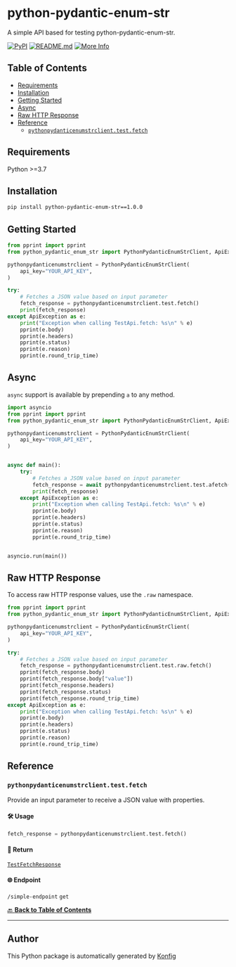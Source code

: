 # python-pydantic-enum-str<a id="python-pydantic-enum-str"></a>

A simple API based for testing python-pydantic-enum-str.


[![PyPI](https://img.shields.io/badge/PyPI-v1.0.0-blue)](https://pypi.org/project/python-pydantic-enum-str/1.0.0)
[![README.md](https://img.shields.io/badge/README-Click%20Here-green)](https://github.com/konfig-dev/konfig/tree/main/python#readme)
[![More Info](https://img.shields.io/badge/More%20Info-Click%20Here-orange)](http://example.com/support)

## Table of Contents<a id="table-of-contents"></a>

<!-- toc -->

- [Requirements](#requirements)
- [Installation](#installation)
- [Getting Started](#getting-started)
- [Async](#async)
- [Raw HTTP Response](#raw-http-response)
- [Reference](#reference)
  * [`pythonpydanticenumstrclient.test.fetch`](#pythonpydanticenumstrclienttestfetch)

<!-- tocstop -->

## Requirements<a id="requirements"></a>

Python >=3.7

## Installation<a id="installation"></a>

```sh
pip install python-pydantic-enum-str==1.0.0
```

## Getting Started<a id="getting-started"></a>

```python
from pprint import pprint
from python_pydantic_enum_str import PythonPydanticEnumStrClient, ApiException

pythonpydanticenumstrclient = PythonPydanticEnumStrClient(
    api_key="YOUR_API_KEY",
)

try:
    # Fetches a JSON value based on input parameter
    fetch_response = pythonpydanticenumstrclient.test.fetch()
    print(fetch_response)
except ApiException as e:
    print("Exception when calling TestApi.fetch: %s\n" % e)
    pprint(e.body)
    pprint(e.headers)
    pprint(e.status)
    pprint(e.reason)
    pprint(e.round_trip_time)
```

## Async<a id="async"></a>

`async` support is available by prepending `a` to any method.

```python
import asyncio
from pprint import pprint
from python_pydantic_enum_str import PythonPydanticEnumStrClient, ApiException

pythonpydanticenumstrclient = PythonPydanticEnumStrClient(
    api_key="YOUR_API_KEY",
)


async def main():
    try:
        # Fetches a JSON value based on input parameter
        fetch_response = await pythonpydanticenumstrclient.test.afetch()
        print(fetch_response)
    except ApiException as e:
        print("Exception when calling TestApi.fetch: %s\n" % e)
        pprint(e.body)
        pprint(e.headers)
        pprint(e.status)
        pprint(e.reason)
        pprint(e.round_trip_time)


asyncio.run(main())
```

## Raw HTTP Response<a id="raw-http-response"></a>

To access raw HTTP response values, use the `.raw` namespace.

```python
from pprint import pprint
from python_pydantic_enum_str import PythonPydanticEnumStrClient, ApiException

pythonpydanticenumstrclient = PythonPydanticEnumStrClient(
    api_key="YOUR_API_KEY",
)

try:
    # Fetches a JSON value based on input parameter
    fetch_response = pythonpydanticenumstrclient.test.raw.fetch()
    pprint(fetch_response.body)
    pprint(fetch_response.body["value"])
    pprint(fetch_response.headers)
    pprint(fetch_response.status)
    pprint(fetch_response.round_trip_time)
except ApiException as e:
    print("Exception when calling TestApi.fetch: %s\n" % e)
    pprint(e.body)
    pprint(e.headers)
    pprint(e.status)
    pprint(e.reason)
    pprint(e.round_trip_time)
```


## Reference<a id="reference"></a>
### `pythonpydanticenumstrclient.test.fetch`<a id="pythonpydanticenumstrclienttestfetch"></a>

Provide an input parameter to receive a JSON value with properties.

#### 🛠️ Usage<a id="🛠️-usage"></a>

```python
fetch_response = pythonpydanticenumstrclient.test.fetch()
```

#### 🔄 Return<a id="🔄-return"></a>

[`TestFetchResponse`](./python_pydantic_enum_str/pydantic/test_fetch_response.py)

#### 🌐 Endpoint<a id="🌐-endpoint"></a>

`/simple-endpoint` `get`

[🔙 **Back to Table of Contents**](#table-of-contents)

---


## Author<a id="author"></a>
This Python package is automatically generated by [Konfig](https://konfigthis.com)
